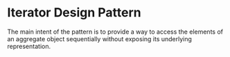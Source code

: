 # Iterator Design Pattern

The main intent of the pattern is to provide a way to access the elements of an aggregate object sequentially without exposing its underlying representation.
